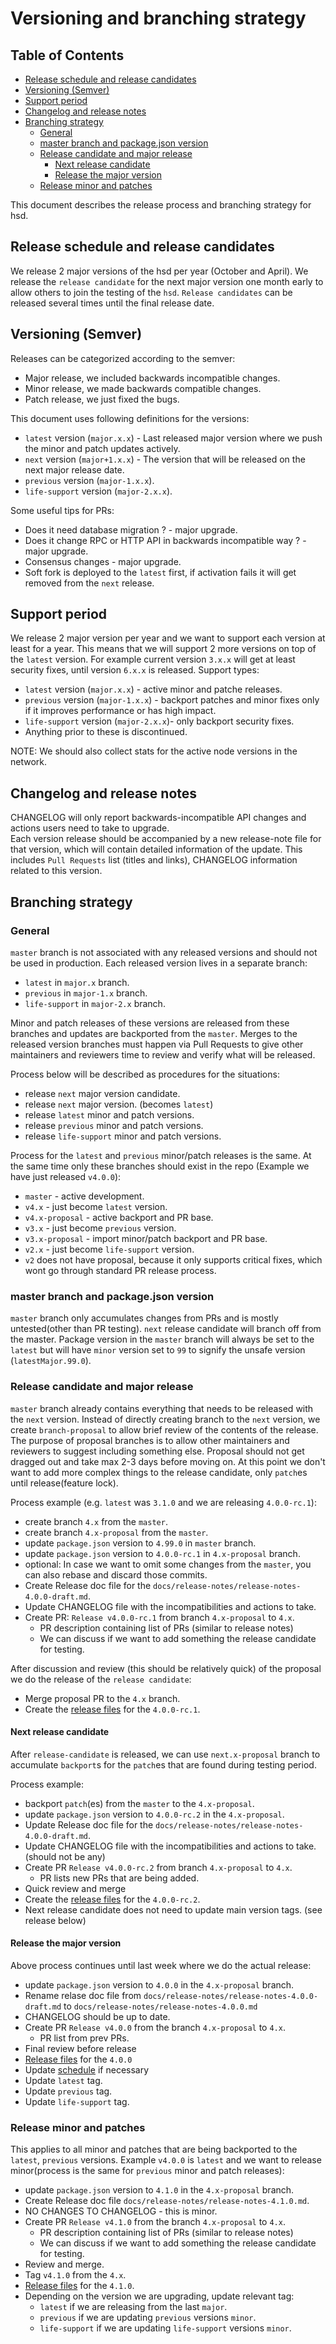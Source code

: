 # Versioning and branching strategy

Table of Contents
-----------------

<!-- markdown-toc -i release-process.md -->

<!-- toc -->

- [Release schedule and release candidates](#release-schedule-and-release-candidates)
- [Versioning (Semver)](#versioning-semver)
- [Support period](#support-period)
- [Changelog and release notes](#changelog-and-release-notes)
- [Branching strategy](#branching-strategy)
  * [General](#general)
  * [master branch and package.json version](#master-branch-and-packagejson-version)
  * [Release candidate and major release](#release-candidate-and-major-release)
    + [Next release candidate](#next-release-candidate)
    + [Release the major version](#release-the-major-version)
  * [Release minor and patches](#release-minor-and-patches)

<!-- tocstop -->

This document describes the release process and branching strategy
for hsd.

## Release schedule and release candidates
  We release 2 major versions of the hsd per year (October and April). We
release the `release candidate` for the next major version one month early to
allow others to join the testing of the `hsd`. `Release candidates` can be
released several times until the final release date.

## Versioning (Semver)
Releases can be categorized according to the semver:
  - Major release, we included backwards incompatible changes.
  - Minor release, we made backwards compatible changes.
  - Patch release, we just fixed the bugs.

This document uses following definitions for the versions:
  - `latest` version (`major.x.x`) - Last released major version where
    we push the minor and patch updates actively.
  - `next` version (`major+1.x.x`) - The version that will be released
    on the next major release date.
  - `previous` version (`major-1.x.x`).
  - `life-support` version (`major-2.x.x`).

Some useful tips for PRs:
  - Does it need database migration ? - major upgrade.
  - Does it change RPC or HTTP API in backwards incompatible way ? - major
    upgrade.
  - Consensus changes - major upgrade.
  - Soft fork is deployed to the `latest` first, if activation fails it will
    get removed from the `next` release.

## Support period
  We release 2 major version per year and we want to support each version at
least for a year. This means that we will support 2 more versions on top of the
`latest` version. For example current version `3.x.x` will get at least security
fixes, until version `6.x.x` is released. Support types:
  - `latest` version (`major.x.x`) - active minor and patche releases.
  - `previous` version (`major-1.x.x`) - backport patches and minor fixes
    only if it improves performance or has high impact.
  - `life-support` version (`major-2.x.x`)- only backport security fixes.
  - Anything prior to these is discontinued.

NOTE: We should also collect stats for the active node versions in the network.

## Changelog and release notes
  CHANGELOG will only report backwards-incompatible API changes and actions
users need to take to upgrade.  
 Each version release should be accompanied by a new release-note file for that
version, which will contain detailed information of the update. This includes
`Pull Requests` list (titles and links), CHANGELOG information related to this
version.

## Branching strategy
### General
  `master` branch is not associated with any released versions and should not
be used in production. Each released version lives in a separate branch:
  - `latest` in `major.x` branch.
  - `previous` in `major-1.x` branch.
  - `life-support` in `major-2.x` branch.

Minor and patch releases of these versions are released from these branches and
updates are backported from the `master`. Merges to the released version
branches must happen via Pull Requests to give other maintainers and reviewers
time to review and verify what will be released.

Process below will be described as procedures for the situations:
  - release `next` major version candidate.
  - release `next` major version. (becomes `latest`)
  - release `latest` minor and patch versions.
  - release `previous` minor and patch versions.
  - release `life-support` minor and patch versions.

Process for the `latest` and `previous` minor/patch releases is the same.
At the same time only these branches should exist in the repo
(Example we have just released `v4.0.0`):
  - `master` - active development.
  - `v4.x` - just become `latest` version.
  - `v4.x-proposal` - active backport and PR base.
  - `v3.x` - just become `previous` version.
  - `v3.x-proposal` - import minor/patch backport and PR base.
  - `v2.x` - just become `life-support` version.
  - `v2` does not have proposal, because it only supports critical fixes, which
    wont go through standard PR release process.

### master branch and package.json version
  `master` branch only accumulates changes from PRs and is mostly untested(other
than PR testing). `next` release candidate will branch off from the master.
Package version in the `master` branch will always be set to the `latest` but
will have `minor` version set to `99` to signify the unsafe version
(`latestMajor.99.0`).

### Release candidate and major release
  `master` branch already contains everything that needs to be released
with the `next` version. Instead of directly creating branch to the
`next` version, we create `branch-proposal` to allow brief review
of the contents of the release. The purpose of proposal branches is to allow
other maintainers and reviewers to suggest including something else.
Proposal should not get dragged out and take max 2-3 days before moving on.
At this point we don't want to add more complex things to the release candidate,
only `patch`es until release(feature lock).

Process example (e.g. `latest` was `3.1.0` and we are releasing `4.0.0-rc.1`):
  - create branch `4.x` from the `master`.
  - create branch `4.x-proposal` from the `master`.
  - update `package.json` version to `4.99.0` in `master` branch.
  - update `package.json` version to `4.0.0-rc.1` in `4.x-proposal` branch.
  - optional: In case we want to omit some changes from the `master`,
    you can also rebase and discard those commits.
  - Create Release doc file for the
    `docs/release-notes/release-notes-4.0.0-draft.md`.
  - Update CHANGELOG file with the incompatibilities and actions to take.
  - Create PR: `Release v4.0.0-rc.1` from branch `4.x-proposal` to `4.x`.
    - PR description containing list of PRs (similar to release notes)
    - We can discuss if we want to add something the release candidate for
      testing.

After discussion and review (this should be relatively quick) of the proposal
we do the release of the `release candidate`:
  - Merge proposal PR to the `4.x` branch.
  - Create the [release files][release-files] for the `4.0.0-rc.1`.

#### Next release candidate
  After `release-candidate` is released, we can use `next.x-proposal` branch to
accumulate `backport`s for the `patch`es that are found during testing period.

Process example:
  - backport `patch`(es) from the `master` to the `4.x-proposal`.
  - update `package.json` version to `4.0.0-rc.2` in the `4.x-proposal`.
  - Update Release doc file for the
    `docs/release-notes/release-notes-4.0.0-draft.md`.
  - Update CHANGELOG file with the incompatibilities and actions to take.
    (should not be any)
  - Create PR `Release v4.0.0-rc.2` from branch `4.x-proposal` to `4.x`.
    - PR lists new PRs that are being added.
  - Quick review and merge
  - Create the [release files][release-files] for the `4.0.0-rc.2`.
  - Next release candidate does not need to update main version tags.
    (see release below)

#### Release the major version
Above process continues until last week where we do the actual release:
  - update `package.json` version to `4.0.0` in the `4.x-proposal` branch.
  - Rename relase doc file from
    `docs/release-notes/release-notes-4.0.0-draft.md` to
    `docs/release-notes/release-notes-4.0.0.md`
  - CHANGELOG should be up to date.
  - Create PR `Release v4.0.0` from the branch `4.x-proposal` to `4.x`.
    - PR list from prev PRs.
  - Final review before release
  - [Release files][release-files] for the `4.0.0`
  - Update [schedule][schedule] if necessary
  - Update `latest` tag.
  - Update `previous` tag.
  - Update `life-support` tag.

### Release minor and patches
  This applies to all minor and patches that are being backported to the
`latest`, `previous` versions. Example `v4.0.0` is `latest` and we want to
release minor(process is the same for `previous` minor and patch releases):
  - update `package.json` version to `4.1.0` in the `4.x-proposal` branch.
  - Create Release doc file `docs/release-notes/release-notes-4.1.0.md`.
  - NO CHANGES TO CHANGELOG - this is minor.
  - Create PR `Release v4.1.0` from the branch `4.x-proposal` to `4.x`.
    - PR description containing list of PRs (similar to release notes)
    - We can discuss if we want to add something the release candidate for
      testing.
  - Review and merge.
  - Tag `v4.1.0` from the `4.x`.
  - [Release files][release-files] for the `4.1.0`.
  - Depending on the version we are upgrading, update relevant tag:
    - `latest` if we are releasing from the last `major`.
    - `previous` if we are updating `previous` versions `minor`.
    - `life-support` if we are updating `life-support` versions `minor`.

[release-files]: ./release-files.md
[schedule]: ./release-schedule.md

